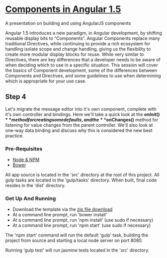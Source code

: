 # [Components in Angular 1.5](http://prezi.com/zsjz4kuliv_s/?utm_campaign=share&utm_medium=copy&rc=ex0share)
A presentation on building and using AngularJS components

Angular 1.5 introduces a new paradigm, in Angular development, by shifting reusable display bits to “Components”.
Angular Components replace many traditional Directives, while continuing to provide a rich ecosystem for handling
isolate scope and change handling, giving us the flexibility to create more modular display blocks for reuse. While
very similar to Directives, there are key differences that a developer needs to be aware of when deciding which to use
in a specific situation. This session will cover the basics of Component development, some of the differences between
Components and Directives, and some guidelines to use when determining which is appropriate for your use case.

## Step 4

Let's migrate the message editor into it's own component, complete with it's own controller and bindings. Here we'll
take a quick look at the **$onInit()** method for creating some defaults, and the **$onChanges()** method for listening
for value changes from the parent controller. We'll also look at one-way data binding and discuss why this is
considered the new best practice.

### Pre-Requisites
- [Node & NPM](https://nodejs.org)
- [Bower](http://bower.io)

All app source is located in the 'src' directory at the root of this project. All gulp tasks are located in the 'gulp/tasks' directory.
When built, final code resides in the 'dist' directory.

### Get Up And Running
- Download the template via the [zip file download](https://github.com/cutterbl/cc-base-app-template/archive/master.zip)
- At a command line prompt, run 'bower install'
- At a command line prompt, run 'npm install' (use sudo if necessary)
- At a command line prompt, run 'npm start' (use sudo if necessary)

The 'npm start' command will run the default 'gulp' task, building the project from source and starting a local node server on port 8080.

Running 'gulp test' will run jasmine tests located in the 'src' directory.

